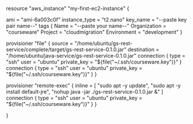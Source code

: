 resource "aws_instance" "my-first-ec2-instance" {

  ami           = "ami-6a003c0f"
  instance_type = "t2.nano"
  key_name      = "--paste key pair name--"
  tags {
    Name = "--paste your name--"
    Organization = "courseware"
    Project = "cloudmigration"
    Environment = "development"
  }

  provisioner "file" {
    source      = "/home/ubuntu/gs-rest-service/complete/target/gs-rest-service-0.1.0.jar"
    destination = "/home/ubuntu/java-service/gs-rest-service-0.1.0.jar"
    connection {
      type     = "ssh"
      user     = "ubuntu"
      private_key = "${file("~/.ssh/courseware.key")}"
    }
    connection {
      type     = "ssh"
      user     = "ubuntu"
      private_key = "${file("~/.ssh/courseware.key")}"
    }
  }
  
  provisioner "remote-exec" {
    inline = [
      "sudo apt -y update",
      "sudo apt -y install default-jre",
      "nohup java -jar ./gs-rest-service-0.1.0.jar &"
    ]
    connection {
      type     = "ssh"
      user     = "ubuntu"
      private_key = "${file("~/.ssh/courseware.key")}"
    }
  }

}